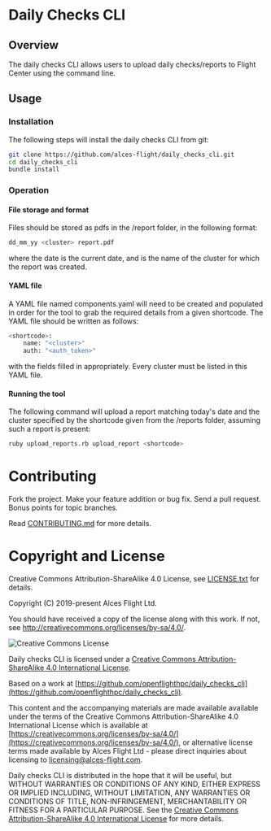 # Daily Checks CLI

## Overview

The daily checks CLI allows users to upload daily checks/reports to Flight Center using the command line.

## Usage

### Installation

The following steps will install the daily checks CLI from git:

```bash
git clone https://github.com/alces-flight/daily_checks_cli.git
cd daily_checks_cli
bundle install
```

### Operation

#### File storage and format

Files should be stored as pdfs in the /report folder, in the following format:
```bash
dd_mm_yy <cluster> report.pdf
```

where the date is the current date, and <cluster> is the name of the cluster for which the report was created.
  
#### YAML file
  
A YAML file named components.yaml will need to be created and populated in order for the tool to grab the required details from a given shortcode. The YAML file should be written as follows:

```bash
<shortcode>:
    name: "<cluster>"
    auth: "<auth_token>"
```
  
with the fields filled in appropriately. Every cluster must be listed in this YAML file.
  
#### Running the tool

The following command will upload a report matching today's date and the cluster specified by the shortcode given from the /reports folder, assuming such a report is present:

```bash
ruby upload_reports.rb upload_report <shortcode>
```

# Contributing

Fork the project. Make your feature addition or bug fix. Send a pull
request. Bonus points for topic branches.

Read [CONTRIBUTING.md](CONTRIBUTING.md) for more details.

# Copyright and License

Creative Commons Attribution-ShareAlike 4.0 License, see [LICENSE.txt](LICENSE.txt) for details.

Copyright (C) 2019-present Alces Flight Ltd.

You should have received a copy of the license along with this work.
If not, see <http://creativecommons.org/licenses/by-sa/4.0/>.

![Creative Commons License](https://i.creativecommons.org/l/by-sa/4.0/88x31.png)

Daily checks CLI is licensed under a [Creative Commons Attribution-ShareAlike 4.0 International License](http://creativecommons.org/licenses/by-sa/4.0/).

Based on a work at [https://github.com/openflighthpc/daily_checks_cli](https://github.com/openflighthpc/daily_checks_cli).

This content and the accompanying materials are made available available
under the terms of the Creative Commons Attribution-ShareAlike 4.0
International License which is available at [https://creativecommons.org/licenses/by-sa/4.0/](https://creativecommons.org/licenses/by-sa/4.0/),
or alternative license terms made available by Alces Flight Ltd -
please direct inquiries about licensing to
[licensing@alces-flight.com](mailto:licensing@alces-flight.com).

Daily checks CLI is distributed in the hope that it will be useful, but
WITHOUT WARRANTIES OR CONDITIONS OF ANY KIND, EITHER EXPRESS OR
IMPLIED INCLUDING, WITHOUT LIMITATION, ANY WARRANTIES OR CONDITIONS OF
TITLE, NON-INFRINGEMENT, MERCHANTABILITY OR FITNESS FOR A PARTICULAR
PURPOSE. See the [Creative Commons Attribution-ShareAlike 4.0
International License](https://creativecommons.org/licenses/by-sa/4.0/) for more
details.
